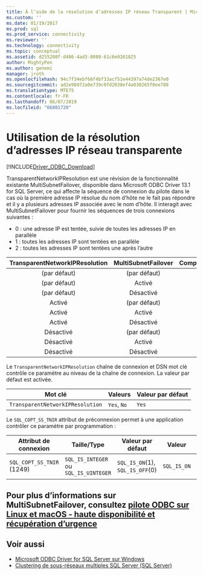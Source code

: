 ```yaml
---
title: À l’aide de la résolution d’adresses IP réseau Transparent | Microsoft Docs
ms.custom: ''
ms.date: 01/19/2017
ms.prod: sql
ms.prod_service: connectivity
ms.reviewer: ''
ms.technology: connectivity
ms.topic: conceptual
ms.assetid: d255208f-d486-4ad3-8080-61c6e0261825
author: MightyPen
ms.author: genemi
manager: jroth
ms.openlocfilehash: 94c7f34ebf66f4bf33acf51e44397a74de2367e0
ms.sourcegitcommit: ad2e98972a0e739c0fd2038ef4a030265f0ee788
ms.translationtype: MTE75
ms.contentlocale: fr-FR
ms.lasthandoff: 06/07/2019
ms.locfileid: "66801720"
---
```

# <a name="using-transparent-network-ip-resolution"></a>Utilisation de la résolution d’adresses IP réseau transparente
[!INCLUDE[Driver_ODBC_Download](../../includes/driver_odbc_download.md)]

TransparentNetworkIPResolution est une révision de la fonctionnalité existante MultiSubnetFailover, disponible dans Microsoft ODBC Driver 13.1 for SQL Server, ce qui affecte la séquence de connexion du pilote dans le cas où la première adresse IP résolue du nom d’hôte ne le fait pas répondre et il y a plusieurs adresses IP associée avec le nom d’hôte. Il interagit avec MultiSubnetFailover pour fournir les séquences de trois connexions suivantes :

* 0 : une adresse IP est tentée, suivie de toutes les adresses IP en parallèle
* 1 : toutes les adresses IP sont tentées en parallèle
* 2 : toutes les adresses IP sont tentées une après l’autre

|TransparentNetworkIPResolution|MultiSubnetFailover|Comportement|
|:-:|:-:|:-:|
|(par défaut)|(par défaut)|0|
|(par défaut)|Activé|1|
|(par défaut)|Désactivé|0|
|Activé|(par défaut)|0|
|Activé|Activé|1|
|Activé|Désactivé|0|
|Désactivé|(par défaut)|2|
|Désactivé|Activé|1|
|Désactivé|Désactivé|2|

Le `TransparentNetworkIPResolution` chaîne de connexion et DSN mot clé contrôle ce paramètre au niveau de la chaîne de connexion. La valeur par défaut est activée.

Mot clé|Valeurs|Valeur par défaut
-|-|-
`TransparentNetworkIPResolution`|`Yes`, `No`|`Yes`

Le `SQL_COPT_SS_TNIR` attribut de préconnexion permet à une application contrôler ce paramètre par programmation :

Attribut de connexion|   Taille/Type|  Valeur par défaut| Valeur| Description
-|-|-|-|-
`SQL_COPT_SS_TNIR` (1249)| `SQL_IS_INTEGER` ou `SQL_IS_UINTEGER`| `SQL_IS_ON`(1), `SQL_IS_OFF`(0)|`SQL_IS_ON`|Active ou désactive les TNIR.

<a name="for-more-information-about-multisubnetfailover-see-odbc-driver-on-linux-and-macos---high-availability-and-disaster-recoveryconnectodbclinux-macodbc-driver-on-linux-support-for-high-availability-disaster-recoverymd"></a>Pour plus d’informations sur MultiSubnetFailover, consultez [pilote ODBC sur Linux et macOS - haute disponibilité et récupération d’urgence](../../connect/odbc/linux-mac/odbc-driver-on-linux-support-for-high-availability-disaster-recovery.md)
--------------------------------------------------
## <a name="see-also"></a>Voir aussi  
* [Microsoft ODBC Driver for SQL Server sur Windows](../../connect/odbc/windows/microsoft-odbc-driver-for-sql-server-on-windows.md)
* [Clustering de sous-réseaux multiples SQL Server (SQL Server)](https://msdn.microsoft.com/library/ff878716.aspx#RelatedContent)
